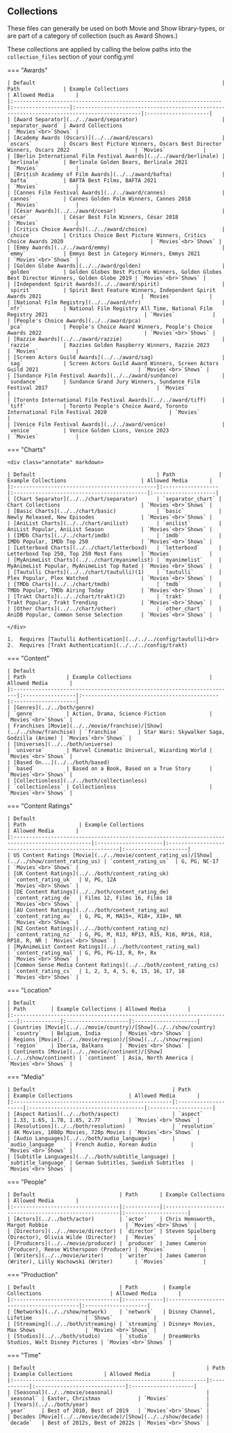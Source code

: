 ## Collections

These files can generally be used on both Movie and Show library-types, or are part of a category of collection (such as Award Shows.)

These collections are applied by calling the below paths into the `collection_files` section of your config.yml

=== "Awards"

    | Default                                                            | Path              | Example Collections                                                                        | Allowed Media       |
    |:-------------------------------------------------------------------|:------------------|:-------------------------------------------------------------------------------------------|:--------------------|
    | [Award Separator](../../award/separator)                           | `separator_award` | Award Collections                                                                          | `Movies`<br>`Shows` |
    | [Academy Awards (Oscars)](../../award/oscars)                      | `oscars`          | Oscars Best Picture Winners, Oscars Best Director Winners, Oscars 2022                     | `Movies`            |
    | [Berlin International Film Festival Awards](../../award/berlinale) | `berlinale`       | Berlinale Golden Bears, Berlinale 2021                                                     | `Movies`            |
    | [British Academy of Film Awards](../../award/bafta)                | `bafta`           | BAFTA Best Films, BAFTA 2021                                                               | `Movies`            |
    | [Cannes Film Festival Awards](../../award/cannes)                  | `cannes`          | Cannes Golden Palm Winners, Cannes 2018                                                    | `Movies`            |
    | [César Awards](../../award/cesar)                                  | `cesar`           | César Best Film Winners, César 2018                                                        | `Movies`            |
    | [Critics Choice Awards](../../award/choice)                        | `choice`          | Critics Choice Best Picture Winners, Critics Choice Awards 2020                            | `Movies`<br>`Shows` |
    | [Emmy Awards](../../award/emmy)                                    | `emmy`            | Emmys Best in Category Winners, Emmys 2021                                                 | `Movies`<br>`Shows` |
    | [Golden Globe Awards](../../award/golden)                          | `golden`          | Golden Globes Best Picture Winners, Golden Globes Best Director Winners, Golden Globe 2019 | `Movies`<br>`Shows` |
    | [Independent Spirit Awards](../../award/spirit)                    | `spirit`          | Spirit Best Feature Winners, Independent Spirit Awards 2021                                | `Movies`            |
    | [National Film Registry](../../award/nfr)                          | `nfr`             | National Film Registry All Time, National Film Registry 2021                               | `Movies`            |
    | [People's Choice Awards](../../award/pca)                          | `pca`             | People's Choice Award Winners, People's Choice Awards 2022                                 | `Movies`<br>`Shows` |
    | [Razzie Awards](../../award/razzie)                                | `razzie`          | Razzies Golden Raspberry Winners, Razzie 2023                                              | `Movies`            |
    | [Screen Actors Guild Awards](../../award/sag)                      | `sag`             | Screen Actors Guild Award Winners, Screen Actors Guild 2021                                | `Movies`<br>`Shows` |
    | [Sundance Film Festival Awards](../../award/sundance)              | `sundance`        | Sundance Grand Jury Winners, Sundance Film Festival 2017                                   | `Movies`            |
    | [Toronto International Film Festival Awards](../../award/tiff)     | `tiff`            | Toronto People's Choice Award, Toronto International Film Festival 2020                    | `Movies`            |
    | [Venice Film Festival Awards](../../award/venice)                  | `venice`          | Venice Golden Lions, Venice 2023                                                           | `Movies`            |

=== "Charts"

    <div class="annotate" markdown>

    | Default                                       | Path              | Example Collections                        | Allowed Media       |
    |:----------------------------------------------|:------------------|:-------------------------------------------|:--------------------|
    | [Chart Separator](../../chart/separator)      | `separator_chart` | Chart Collections                          | `Movies`<br>`Shows` |
    | [Basic Charts](../../chart/basic)             | `basic`           | Newly Released, New Episodes               | `Movies`<br>`Shows` |
    | [AniList Charts](../../chart/anilist)         | `anilist`         | AniList Popular, AniList Season            | `Movies`<br>`Shows` |
    | [IMDb Charts](../../chart/imdb)               | `imdb`            | IMDb Popular, IMDb Top 250                 | `Movies`<br>`Shows` |
    | [Letterboxd Charts](../../chart/letterboxd)   | `letterboxd`      | Letterboxd Top 250, Top 250 Most Fans      | `Movies`            |
    | [MyAnimeList Charts](../../chart/myanimelist) | `myanimelist`     | MyAnimeList Popular, MyAnimeList Top Rated | `Movies`<br>`Shows` |
    | [Tautulli Charts](../../chart/tautulli)(1)    | `tautulli`        | Plex Popular, Plex Watched                 | `Movies`<br>`Shows` |
    | [TMDb Charts](../../chart/tmdb)               | `tmdb`            | TMDb Popular, TMDb Airing Today            | `Movies`<br>`Shows` |
    | [Trakt Charts](../../chart/trakt)(2)          | `trakt`           | Trakt Popular, Trakt Trending              | `Movies`<br>`Shows` |
    | [Other Charts](../../chart/other)             | `other_chart`     | AniDB Popular, Common Sense Selection      | `Movies`<br>`Shows` |

    </div>

    1.  Requires [Tautulli Authentication](../../../config/tautulli)<br>
    2.  Requires [Trakt Authentication](../../../config/trakt)

=== "Content"

    | Default                                                                | Path             | Example Collections                         | Allowed Media       |
    |:-----------------------------------------------------------------------|:-----------------|:--------------------------------------------|:--------------------|
    | [Genres](../../both/genre)                                             | `genre`          | Action, Drama, Science Fiction              | `Movies`<br>`Shows` |
    | Franchises [Movie](../../movie/franchise)/[Show](../../show/franchise) | `franchise`      | Star Wars: Skywalker Saga, Godzilla (Anime) | `Movies`<br>`Shows` |
    | [Universes](../../both/universe)                                       | `universe`       | Marvel Cinematic Universal, Wizarding World | `Movies`<br>`Shows` |
    | [Based On...](../../both/based)                                        | `based`          | Based on a Book, Based on a True Story      | `Movies`<br>`Shows` |
    | [Collectionless](../../both/collectionless)                            | `collectionless` | Collectionless                              | `Movies`<br>`Shows` |

=== "Content Ratings"

    | Default                                                                                        | Path                 | Example Collections                                   | Allowed Media       |
    |:-----------------------------------------------------------------------------------------------|:---------------------|:------------------------------------------------------|:--------------------|
    | US Content Ratings [Movie](../../movie/content_rating_us)/[Show](../../show/content_rating_us) | `content_rating_us`  | G, PG, NC-17                                          | `Movies`<br>`Shows` |
    | [UK Content Ratings](../../both/content_rating_uk)                                             | `content_rating_uk`  | U, PG, 12A                                            | `Movies`<br>`Shows` |
    | [DE Content Ratings](../../both/content_rating_de)                                             | `content_rating_de`  | Films 12, Films 16, Films 18                          | `Movies`<br>`Shows` |
    | [AU Content Ratings](../../both/content_rating_au)                                             | `content_rating_au`  | G, PG, M, MA15+, R18+, X18+, NR                       | `Movies`<br>`Shows` |
    | [NZ Content Ratings](../../both/content_rating_nz)                                             | `content_rating_nz`  | G, PG, M, R13, RP13, R15, R16, RP16, R18, RP18, R, NR | `Movies`<br>`Shows` |
    | [MyAnimeList Content Ratings](../../both/content_rating_mal)                                   | `content_rating_mal` | G, PG, PG-13, R, R+, Rx                               | `Movies`<br>`Shows` |
    | [Common Sense Media Content Ratings](../../both/content_rating_cs)                             | `content_rating_cs`  | 1, 2, 3, 4, 5, 6, 15, 16, 17, 18                      | `Movies`<br>`Shows` |

=== "Location"

    | Default                                                                | Path        | Example Collections | Allowed Media       |
    |:-----------------------------------------------------------------------|:------------|:--------------------|:--------------------|
    | Countries [Movie](../../movie/country)/[Show](../../show/country)      | `country`   | Belgium, India      | `Movies`<br>`Shows` |
    | Regions [Movie](../../movie/region)/[Show](../../show/region)          | `region`    | Iberia, Balkans     | `Movies`<br>`Shows` |
    | Continents [Movie](../../movie/continent)/[Show](../../show/continent) | `continent` | Asia, North America | `Movies`<br>`Shows` |

=== "Media"

    | Default                                            | Path                | Example Collections                  | Allowed Media       |
    |:---------------------------------------------------|:--------------------|:-------------------------------------|:--------------------|
    | [Aspect Ratios](../../both/aspect)                 | `aspect`            | 1.33, 1.65, 1.78, 1.85, 2.77         | `Movies`<br>`Shows` |
    | [Resolutions](../../both/resolution)               | `resolution`        | 4K Movies, 1080p Movies, 720p Movies | `Movies`<br>`Shows` |
    | [Audio Languages](../../both/audio_language)       | `audio_language`    | French Audio, Korean Audio           | `Movies`<br>`Shows` |
    | [Subtitle Languages](../../both/subtitle_language) | `subtitle_language` | German Subtitles, Swedish Subtitles  | `Movies`<br>`Shows` |

=== "People"

    | Default                           | Path       | Example Collections                                    | Allowed Media       |
    |:----------------------------------|:-----------|:-------------------------------------------------------|:--------------------|
    | [Actors](../../both/actor)        | `actor`    | Chris Hemsworth, Margot Robbie                         | `Movies`<br>`Shows` |
    | [Directors](../../movie/director) | `director` | Steven Spielberg (Director), Olivia Wilde (Director)   | `Movies`            |
    | [Producers](../../movie/producer) | `producer` | James Cameron (Producer), Reese Witherspoon (Producer) | `Movies`            |
    | [Writers](../../movie/writer)     | `writer`   | James Cameron (Writer), Lilly Wachowski (Writer)       | `Movies`            |

=== "Production"

    | Default                           | Path        | Example Collections                      | Allowed Media       |
    |:----------------------------------|:------------|:-----------------------------------------|:--------------------|
    | [Networks](../../show/network)    | `network`   | Disney Channel, Lifetime                 | `Shows`             |
    | [Streaming](../../both/streaming) | `streaming` | Disney+ Movies, Max Shows                | `Movies`<br>`Shows` |
    | [Studios](../../both/studio)      | `studio`    | DreamWorks Studios, Walt Disney Pictures | `Movies`<br>`Shows` |

=== "Time"
    
    | Default                                                       | Path       | Example Collections          | Allowed Media       |
    |:--------------------------------------------------------------|:-----------|:-----------------------------|:--------------------|
    | [Seasonal](../../movie/seasonal)                              | `seasonal` | Easter, Christmas            | `Movies`            |
    | [Years](../../both/year)                                      | `year`     | Best of 2010, Best of 2019   | `Movies`<br>`Shows` |
    | Decades [Movie](../../movie/decade)/[Show](../../show/decade) | `decade`   | Best of 2012s, Best of 2022s | `Movies`<br>`Shows` |
